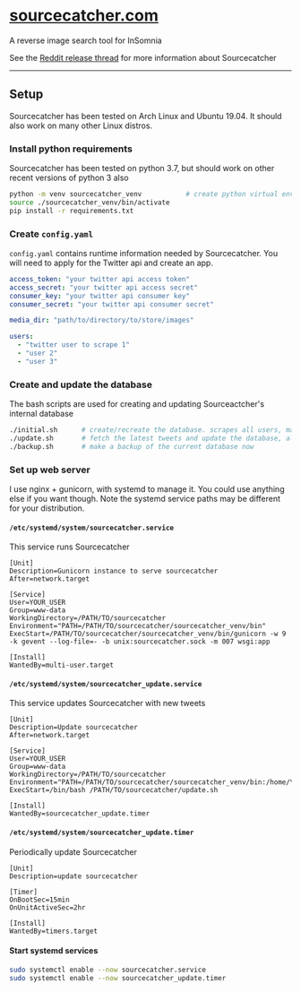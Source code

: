 # [sourcecatcher.com](https://www.sourcecatcher.com)
A reverse image search tool for InSomnia

See the [Reddit release thread](https://www.reddit.com/r/dreamcatcher/comments/c923qp/sourcecatchercom_a_reverse_image_search_tool_for/) for more information about Sourcecatcher

---

## Setup

Sourcecatcher has been tested on Arch Linux and Ubuntu 19.04.
It should also work on many other Linux distros.

### Install python requirements

Sourcecatcher has been tested on python 3.7, but should work on other recent versions of python 3 also

```bash
python -m venv sourcecatcher_venv           # create python virtual environment
source ./sourcecatcher_venv/bin/activate
pip install -r requirements.txt
````

### Create `config.yaml`

`config.yaml` contains runtime information needed by Sourcecatcher.
You will need to apply for the Twitter api and create an app.

```yaml
access_token: "your twitter api access token"
access_secret: "your twitter api access secret"
consumer_key: "your twitter api consumer key"
consumer_secret: "your twitter api consumer secret"

media_dir: "path/to/directory/to/store/images"

users:
  - "twitter user to scrape 1"
  - "user 2"
  - "user 3"
```

### Create and update the database

The bash scripts are used for creating and updating Sourceactcher's internal database

```bash
./initial.sh      # create/recreate the database. scrapes all users, may take a few hours
./update.sh       # fetch the latest tweets and update the database, also backups the current databse
./backup.sh       # make a backup of the current database now
```

### Set up web server

I use nginx + gunicorn, with systemd to manage it.
You could use anything else if you want though.
Note the systemd service paths may be different for your distribution.

#### `/etc/systemd/system/sourcecatcher.service`

This service runs Sourcecatcher

```systemd
[Unit]
Description=Gunicorn instance to serve sourcecatcher
After=network.target

[Service]
User=YOUR_USER
Group=www-data
WorkingDirectory=/PATH/TO/sourcecatcher
Environment="PATH=/PATH/TO/sourcecatcher/sourcecatcher_venv/bin"
ExecStart=/PATH/TO/sourcecatcher/sourcecatcher_venv/bin/gunicorn -w 9 -k gevent --log-file=- -b unix:sourcecatcher.sock -m 007 wsgi:app

[Install]
WantedBy=multi-user.target
```

#### `/etc/systemd/system/sourcecatcher_update.service`

This service updates Sourcecatcher with new tweets

```systemd
[Unit]
Description=Update sourcecatcher
After=network.target

[Service]
User=YOUR_USER
Group=www-data
WorkingDirectory=/PATH/TO/sourcecatcher
Environment="PATH=/PATH/TO/sourcecatcher/sourcecatcher_venv/bin:/home/YOUR_USER/.local/bin:/usr/local/sbin:/usr/local/bin:/usr/sbin:/usr/bin:/sbin:/bin"
ExecStart=/bin/bash /PATH/TO/sourcecatcher/update.sh

[Install]
WantedBy=sourcecatcher_update.timer
```


#### `/etc/systemd/system/sourcecatcher_update.timer`

Periodically update Sourcecatcher

```systemd
[Unit]
Description=update sourcecatcher

[Timer]
OnBootSec=15min
OnUnitActiveSec=2hr

[Install]
WantedBy=timers.target
```

#### Start systemd services

```bash
sudo systemctl enable --now sourcecatcher.service
sudo systemctl enable --now sourcecatcher_update.timer
```
